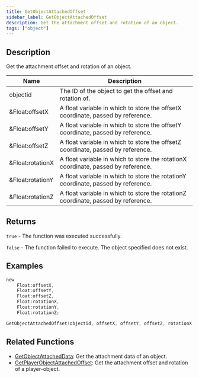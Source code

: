 ```yaml
---
title: GetObjectAttachedOffset
sidebar_label: GetObjectAttachedOffset
description: Get the attachment offset and rotation of an object.
tags: ["object"]
---
```


<VersionWarn version='omp v1.1.0.2612' />

## Description

Get the attachment offset and rotation of an object.

| Name             | Description                                                                       |
|------------------|-----------------------------------------------------------------------------------|
| objectid         | The ID of the object to get the offset and rotation of.                           |
| &Float:offsetX   | A float variable in which to store the offsetX coordinate, passed by reference.   |
| &Float:offsetY   | A float variable in which to store the offsetY coordinate, passed by reference.   |
| &Float:offsetZ   | A float variable in which to store the offsetZ coordinate, passed by reference.   |
| &Float:rotationX | A float variable in which to store the rotationX coordinate, passed by reference. |
| &Float:rotationY | A float variable in which to store the rotationY coordinate, passed by reference. |
| &Float:rotationZ | A float variable in which to store the rotationZ coordinate, passed by reference. |

## Returns

`true` - The function was executed successfully.

`false` - The function failed to execute. The object specified does not exist.

## Examples

```c
new 
    Float:offsetX,
    Float:offsetY,
    Float:offsetZ,
    Float:rotationX,
    Float:rotationY,
    Float:rotationZ;

GetObjectAttachedOffset(objectid, offsetX, offsetY, offsetZ, rotationX, rotationY, rotationZ);
```

## Related Functions

- [GetObjectAttachedData](GetObjectAttachedData): Get the attachment data of an object.
- [GetPlayerObjectAttachedOffset](GetPlayerObjectAttachedOffset): Get the attachment offset and rotation of a player-object.
